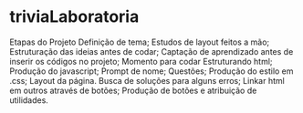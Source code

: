 # triviaLaboratoria
Etapas do Projeto  Definição de tema; Estudos de layout feitos a mão; Estruturação das ideias antes de codar; Captação de aprendizado antes de inserir os códigos no projeto; Momento para codar Estruturando html; Produção do javascript; Prompt de nome; Questões; Produção do estilo em .css; Layout da página. Busca de soluções para alguns erros; Linkar html em outros através de botões; Produção de botões e atribuição de utilidades.
